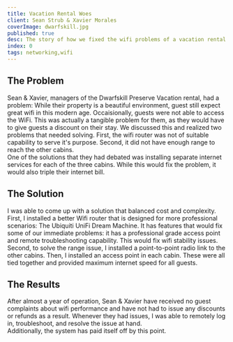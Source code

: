 ```yaml
---
title: Vacation Rental Woes
client: Sean Strub & Xavier Morales
coverImage: dwarfskill.jpg
published: true
desc: The story of how we fixed the wifi problems of a vacation rental and saved our clients money.
index: 0
tags: networking,wifi
---
```

## The Problem
Sean & Xavier, managers of the Dwarfskill Preserve Vacation rental, had a problem: While their property is a beautiful environment, guest still expect great wifi in this modern age. Occaisionally, guests were not able to access the WiFi. This was actually a tangible problem for them, as they would have to give guests a discount on their stay. We discussed this and realized two problems that needed solving. First, the wifi router was not of suitable capability to serve it's purpose. Second, it did not have enough range to reach the other cabins.  
One of the solutions that they had debated was installing separate internet services for each of the three cabins. While this would fix the problem, it would also triple their internet bill. 
## The Solution
I was able to come up with a solution that balanced cost and complexity.  
First, I installed a better Wifi router that is designed for more professional scenarios: The Ubiquiti UniFi Dream Machine. It has features that would fix some of our immediate problems: it has a professional grade access point and remote troubleshooting capability. This would fix wifi stability issues.  
Second, to solve the range issue, I installed a point-to-point radio link to the other cabins. Then, I installed an access point in each cabin. These were all tied together and provided maximum internet speed for all guests.
## The Results
After almost a year of operation, Sean & Xavier have received no guest complaints about wifi performance and have not had to issue any discounts or refunds as a result. Whenever they had issues, I was able to remotely log in, troubleshoot, and resolve the issue at hand.  
Additionally, the system has paid itself off by this point.